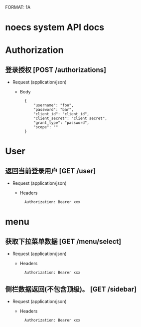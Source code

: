 FORMAT: 1A

# noecs system API docs

# Authorization

## 登录授权 [POST /authorizations]


+ Request (application/json)
    + Body

            {
                "username": "foo",
                "password": "bar",
                "client_id": "client id",
                "client_secret": "client secret",
                "grant_type": "password",
                "scope": ""
            }

# User

## 返回当前登录用户 [GET /user]


+ Request (application/json)
    + Headers

            Authorization: Bearer xxx

# menu

## 获取下拉菜单数据 [GET /menu/select]


+ Request (application/json)
    + Headers

            Authorization: Bearer xxx

## 侧栏数据返回(不包含顶级)。 [GET /sidebar]


+ Request (application/json)
    + Headers

            Authorization: Bearer xxx